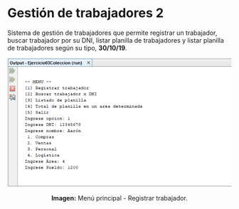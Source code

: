 # Gestión de trabajadores 2
Sistema de gestión de trabajadores que permite registrar un trabajador, buscar trabajador por su DNI, listar planilla de trabajadores y listar planilla de trabajadores según su tipo, **30/10/19**.

<div align="center">
<img src="src/media/menu-principal.png">
<p><strong>Imagen:</strong> Menú principal - Registrar trabajador.</p>
</div>
